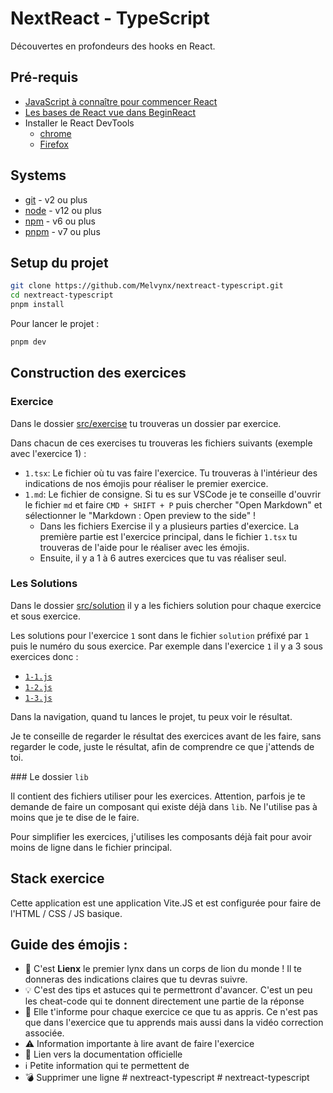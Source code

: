 # NextReact - TypeScript

Découvertes en profondeurs des hooks en React.

## Pré-requis

- [JavaScript à connaître pour commencer React](https://codelynx.dev/posts/javascript-known-to-start-react)
- [Les bases de React vue dans BeginReact](https://codelynx.dev/beginreact)
- Installer le React DevTools
  - [chrome](https://chrome.google.com/webstore/detail/react-developer-tools/fmkadmapgofadopljbjfkapdkoienihi?hl=en)
  - [Firefox](https://addons.mozilla.org/en-US/firefox/addon/react-devtools/)

## Systems

- [git](https://git-scm.com/downloads) - v2 ou plus
- [node](https://nodejs.org/en/) - v12 ou plus
- [npm](https://nodejs.org/en/) - v6 ou plus
- [pnpm](https://pnpm.io/installation) - v7 ou plus

## Setup du projet

```bash
git clone https://github.com/Melvynx/nextreact-typescript.git
cd nextreact-typescript
pnpm install
```

Pour lancer le projet :

```bash
pnpm dev
```

## Construction des exercices

### Exercice

Dans le dossier [src/exercise](src/exercise) tu trouveras un dossier par exercice.

Dans chacun de ces exercises tu trouveras les fichiers suivants (exemple avec l'exercice 1) :

- `1.tsx`: Le fichier où tu vas faire l'exercice. Tu trouveras à l'intérieur des indications
  de nos émojis pour réaliser le premier exercice.
- `1.md`: Le fichier de consigne. Si tu es sur VSCode je te conseille d'ouvrir le
  fichier `md` et faire `CMD + SHIFT + P` puis chercher "Open Markdown" et sélectionner le
  "Markdown : Open preview to the side" !
  - Dans les fichiers Exercise il y a plusieurs parties d'exercice. La première partie est l'exercice
    principal, dans le fichier `1.tsx` tu trouveras de l'aide pour le réaliser avec les émojis.
  - Ensuite, il y a 1 à 6 autres exercices que tu vas réaliser seul.

### Les Solutions

Dans le dossier [src/solution](src/solution) il y a les fichiers solution pour chaque exercice et sous exercice.

Les solutions pour l'exercice `1` sont dans le fichier `solution` préfixé par `1` puis le numéro
du sous exercice. Par exemple dans l'exercice `1` il y a 3 sous exercices donc :

- [`1-1.js`](src/solution/1-1.js)
- [`1-2.js`](src/solution/1-2.js)
- [`1-3.js`](src/solution/1-3.js)

Dans la navigation, quand tu lances le projet, tu peux voir le résultat.

Je te conseille de regarder le résultat des exercices avant de les faire, sans regarder le code,
juste le résultat, afin de comprendre ce que j'attends de toi.

### Le dossier `lib`

Il contient des fichiers utiliser pour les exercices. Attention, parfois je te demande
de faire un composant qui existe déjà dans `lib`. Ne l'utilise pas à moins que je te
dise de le faire.

Pour simplifier les exercices, j'utilises les composants déjà fait pour avoir moins
de ligne dans le fichier principal.

## Stack exercice

Cette application est une application Vite.JS et est configurée pour faire de
l'HTML / CSS / JS basique.

## Guide des émojis :

- 🦁 C'est **Lienx** le premier lynx dans un corps de lion du monde ! Il te donneras
  des indications claires que tu devras suivre.
- 💡 C'est des tips et astuces qui te permettront d'avancer. C'est un peu les cheat-code
  qui te donnent directement une partie de la réponse
- 💌 Elle t'informe pour chaque exercice ce que tu as appris. Ce n'est pas que dans
  l'exercice que tu apprends mais aussi dans la vidéo correction associée.
- ⚠️ Information importante à lire avant de faire l'exercice
- 📖 Lien vers la documentation officielle
- ℹ️ Petite information qui te permettent de
- 💣 Supprimer une ligne
#   n e x t r e a c t - t y p e s c r i p t  
 #   n e x t r e a c t - t y p e s c r i p t  
 